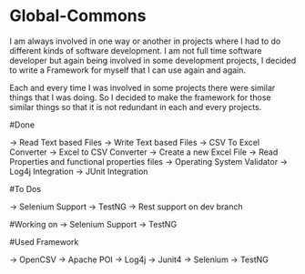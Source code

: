 # Global-Commons
I am always involved in one way or another in projects where I had to do different kinds of software development. I am not full time software developer but again being involved in some development projects, I decided to write a Framework for myself that I can use again and again.

Each and every time I was involved in some projects there were similar things that I was doing. So I decided to make the framework for those similar things so that it is not redundant in each and every projects. 

#Done

-> Read Text based Files
-> Write Text based Files
-> CSV To Excel Converter
-> Excel to CSV Converter
-> Create a new Excel File
-> Read Properties and functional properties files
-> Operating System Validator
-> Log4j Integration
-> JUnit Integration

#To Dos

-> Selenium Support
-> TestNG
-> Rest support on dev branch

#Working on
-> Selenium Support
-> TestNG



#Used Framework

-> OpenCSV
-> Apache POI
-> Log4j
-> Junit4
-> Selenium
-> TestNG